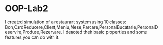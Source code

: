 # OOP-Lab2

I created simulation of a restaurant system using 10 classes: Bon,CardReducere,Client,Meniu,Mese,Parcare,PersonalBucatarie,PersonalDeservire,Produse,Rezervare. I denoted their basic properties and some features you can do with it.
